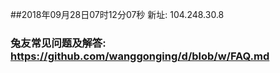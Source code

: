 ##2018年09月28日07时12分07秒 新址: 104.248.30.8
### 兔友常见问题及解答: https://github.com/wanggonging/d/blob/w/FAQ.md
